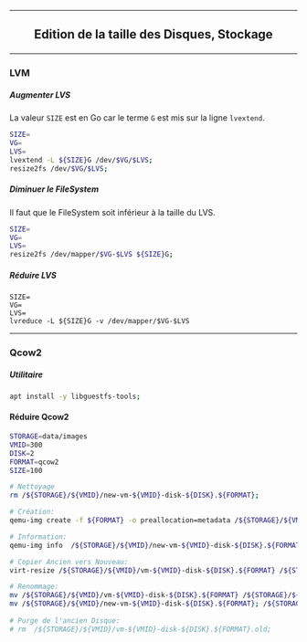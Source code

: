 -------------------------------------------------------------------------------------------------------------------------
## <p align='center'> Edition de la taille des Disques, Stockage </p>

-------------------------------------------------------------------------------------------------------------------------
### LVM
##### Augmenter LVS
La valeur `SIZE` est en Go car le terme `G` est mis sur la ligne `lvextend`.
```bash
SIZE=
VG=
LVS=
lvextend -L ${SIZE}G /dev/$VG/$LVS;
resize2fs /dev/$VG/$LVS;
```

##### Diminuer le FileSystem
Il faut que le FileSystem soit inférieur à la taille du LVS.
```bash
SIZE=
VG=
LVS=
resize2fs /dev/mapper/$VG-$LVS ${SIZE}G;
```

##### Réduire LVS
```
SIZE=
VG=
LVS=
lvreduce -L ${SIZE}G -v /dev/mapper/$VG-$LVS
```
-------------------------------------------------------------------------------------------------------------------------
### Qcow2
##### Utilitaire
```bash
apt install -y libguestfs-tools;
``` 

#### Réduire Qcow2
```bash
STORAGE=data/images
VMID=300
DISK=2
FORMAT=qcow2
SIZE=100

# Nettoyage
rm /${STORAGE}/${VMID}/new-vm-${VMID}-disk-${DISK}.${FORMAT};

# Création:
qemu-img create -f ${FORMAT} -o preallocation=metadata /${STORAGE}/${VMID}/new-vm-${VMID}-disk-${DISK}.${FORMAT} ${SIZE}G;

# Information:
qemu-img info  /${STORAGE}/${VMID}/new-vm-${VMID}-disk-${DISK}.${FORMAT};

# Copier Ancien vers Nouveau:
virt-resize /${STORAGE}/${VMID}/vm-${VMID}-disk-${DISK}.${FORMAT} /${STORAGE}/${VMID}/new-vm-${VMID}-disk-${DISK}.${FORMAT};

# Renommage:
mv /${STORAGE}/${VMID}/vm-${VMID}-disk-${DISK}.${FORMAT} /${STORAGE}/${VMID}/vm-${VMID}-disk-${DISK}.${FORMAT}.old;  # ORIGINAL TO OLD
mv /${STORAGE}/${VMID}/new-vm-${VMID}-disk-${DISK}.${FORMAT}; /${STORAGE}/${VMID}/vm-${VMID}-disk-${DISK}.${FORMAT}; # NEW TO DISK
 
# Purge de l'ancien Disque:
# rm  /${STORAGE}/${VMID}/vm-${VMID}-disk-${DISK}.${FORMAT}.old;

